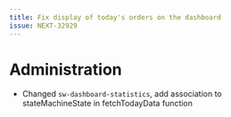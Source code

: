 ```yaml
---
title: Fix display of today's orders on the dashboard
issue: NEXT-32929
---
```

# Administration
* Changed `sw-dashboard-statistics`, add association to stateMachineState in fetchTodayData function
